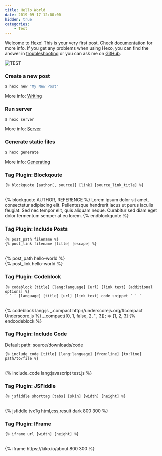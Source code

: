 ```yaml
---
title: Hello World
date: 2019-09-17 12:00:00
hidden: true
categories: 
    - Test
---
```

Welcome to [Hexo](https://hexo.io/)! This is your very first post. Check [documentation](https://hexo.io/docs/) for more info. If you get any problems when using Hexo, you can find the answer in [troubleshooting](https://hexo.io/docs/troubleshooting.html) or you can ask me on [GitHub](https://github.com/hexojs/hexo/issues).

![TEST](kiko.io-icon.png)

### Create a new post

``` bash
$ hexo new "My New Post"
```

More info: [Writing](https://hexo.io/docs/writing.html)

### Run server

``` bash
$ hexo server
```

More info: [Server](https://hexo.io/docs/server.html)

### Generate static files

``` bash
$ hexo generate
```

More info: [Generating](https://hexo.io/docs/generating.html)

### Tag Plugin: Blockqoute

```
{% blockquote [author[, source]] [link] [source_link_title] %}
```
<br/>
{% blockquote AUTHOR, REFERENCE %}
Lorem ipsum dolor sit amet, consectetur adipiscing elit. Pellentesque hendrerit lacus ut purus iaculis feugiat. Sed nec tempor elit, quis aliquam neque. Curabitur sed diam eget dolor fermentum semper at eu lorem.
{% endblockquote %}

### Tag Plugin: Include Posts

```
{% post_path filename %}
{% post_link filename [title] [escape] %}
```
<br/>
{% post_path hello-world %}
<br>
{% post_link hello-world %}

### Tag Plugin: Codeblock

```
{% codeblock [title] [lang:language] [url] [link text] [additional options] %}
` ` ` [language] [title] [url] [link text] code snippet ` ` `
```
<br/>
{% codeblock lang:js _.compact http://underscorejs.org/#compact Underscore.js %}
_.compact([0, 1, false, 2, '', 3]);
=> [1, 2, 3]
{% endcodeblock %}

### Tag Plugin: Include Code

Default path: source/downloads/code

```
{% include_code [title] [lang:language] [from:line] [to:line] path/to/file %}
```
<br/>
{% include_code lang:javascript test.js %}

### Tag Plugin: JSFiddle

```
{% jsfiddle shorttag [tabs] [skin] [width] [height] %}
```
<br/>
{% jsfiddle tvxTg html,css,result dark 800 300 %}

### Tag Plugin: IFrame

```
{% iframe url [width] [height] %}
```
<br/>
{% iframe https://kiko.io/about 800 300 %}